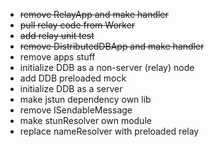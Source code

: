- ~~remove RelayApp and make handler~~
- ~~pull relay code from Worker~~
- ~~add relay unit test~~
- ~~remove DistributedDBApp and make handler~~
- remove apps stuff
- initialize DDB as a non-server (relay) node
- add DDB preloaded mock
- initialize DDB as a server
- make jstun dependency own lib
- remove ISendableMessage
- make stunResolver own module
- replace nameResolver with preloaded relay
